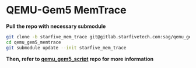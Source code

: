 # QEMU-Gem5 MemTrace

**Pull the repo with necessary submodule**
```bash
git clone -b starfive_mem_trace git@gitlab.starfivetech.com:sag/qemu_gem5_memtrace.git
cd qemu_gem5_memtrace
git submodule update --init starfive_mem_trace
```

**Then, refer to [qemu_gem5_script](http://192.168.110.45/sag/qemu_gem5_script) repo for more information**